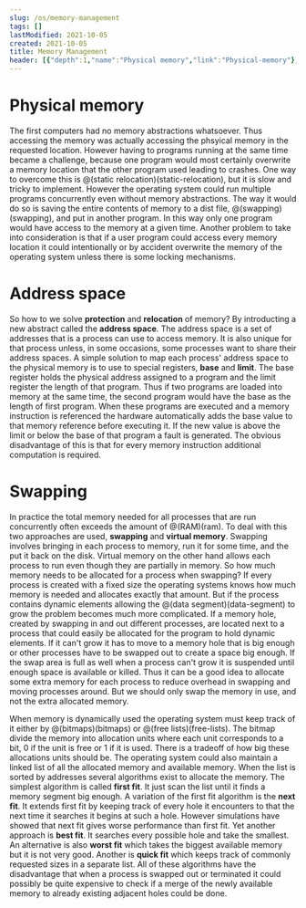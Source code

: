 ```yaml
---
slug: /os/memory-management
tags: []
lastModified: 2021-10-05
created: 2021-10-05
title: Memory Management
header: [{"depth":1,"name":"Physical memory","link":"Physical-memory"},{"depth":1,"name":"Address space","link":"Address-space"},{"depth":1,"name":"Swapping","link":"Swapping"}]
---
```


# Physical memory

The first computers had no memory abstractions whatsoever. Thus accessing the memory was actually accessing the phsyical memory in the requested location. However having to programs running at the same time became a challenge, because one program would most certainly overwrite a memory location that the other program used leading to crashes. One way to overcome this is @(static relocation)(static-relocation), but it is slow and tricky to implement. However the operating system could run multiple programs concurrently even without memory abstractions. The way it would do so is saving the entire contents of memory to a dist file, @(swapping)(swapping), and put in another program. In this way only one program would have access to the memory at a given time. Another problem to take into consideration is that if a user program could access every memory location it could intentionally or by accident overwrite the memory of the operating system unless there is some locking mechanisms.

# Address space

So how to we solve **protection** and **relocation** of memory? By introducting a new abstract called the **address space**. The address space is a set of addresses that is a process can use to access memory. It is also unique for that process unless, in some occasions, some processes want to share their address spaces. A simple solution to map each process' address space to the physical memory is to use to special registers, **base** and **limit**. The base register holds the physical address assigned to a program and the limit register the length of that program. Thus if two programs are loaded into memory at the same time, the second program would have the base as the length of first program. When these programs are executed and a memory instruction is referenced the hardware automatically adds the base value to that memory reference before executing it. If the new value is above the limit or below the base of that program a fault is generated. The obvious disadvantage of this is that for every memory instruction additional computation is required.

# Swapping
In practice the total memory needed for all processes that are run concurrently often exceeds the amount of @(RAM)(ram). To deal with this two approaches are used, **swapping** and **virtual memory**. Swapping involves bringing in each process to memory, run it for some time, and the put it back on the disk. Virtual memory on the other hand allows each process to run even though they are partially in memory. So how much memory needs to be allocated for a process when swapping? If every process is created with a fixed size the operating systems knows how much memory is needed and allocates exactly that amount. But if the process contains dynamic elements allowing the @(data segment)(data-segment) to grow the problem becomes much more complicated. If a memory hole, created by swapping in and out different processes, are located next to a process that could easily be allocated for the program to hold dynamic elements. If it can't grow it has to move to a memory hole that is big enough or other processes have to be swapped out to create a space big enough. If the swap area is full as well when a process can't grow it is suspended until enough space is available or killed. Thus it can be a good idea to allocate some extra memory for each process to reduce overhead in swapping and moving processes around. But we should only swap the memory in use, and not the extra allocated memory.

When memory is dynamically used the operating system must keep track of it either by @(bitmaps)(bitmaps) or @(free lists)(free-lists). The bitmap divide the memory into allocation units where each unit corresponds to a bit, 0 if the unit is free or 1 if it is used. There is a tradeoff of how big these allocations units should be. The operating system could also maintain a linked list of all the allocated memory and available memory. When the list is sorted by addresses several algorithms exist to allocate the memory. The simplest algorithm is called **first fit**. It just scan the list until it finds a memory segment big enough. A variation of the first fit algorithm is the **next fit**. It extends first fit by keeping track of every hole it encounters to that the next time it searches it begins at such a hole. However simulations have showed that next fit gives worse performance than first fit. Yet another approach is **best fit**. It searches every possible hole and take the smallest. An alternative is also **worst fit** which takes the biggest available memory but it is not very good. Another is **quick fit** which keeps track of commonly requested sizes in a separate list. All of these algorithms have the disadvantage that when a process is swapped out or terminated it could possibly be quite expensive to check if a merge of the newly available memory to already existing adjacent holes could be done.
